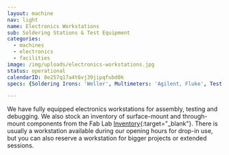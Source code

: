 ```yaml
---
layout: machine
nav: light
name: Electronics Workstations
sub: Soldering Stations & Test Equipment
categories:
  - machines
  - electronics
  - facilities
image: /img/uploads/electronics-workstations.jpg
status: operational
calendarID: 8e257q17a4t6vj39jipqfubd0k
specs: {Soldering Irons: 'Weller', Multimeters: 'Agilent, Fluke', Test Equipment: 'Power Supply, Oscilloscope, Function Generator', Components: 'SMD, Through-Mount', Other: 'Heat Gun, Heat Skrink, Helping Hand, Jumper Leads, Tweezers, Wire Cutters'}

---
```


We have fully equipped electronics workstations for assembly, testing and debugging. We also stock an inventory of surface-mount and through-mount components from the Fab Lab [Inventory](http://fab.cba.mit.edu/about/fab/inv.html){:target="_blank"}. There is usually a workstation available during our opening hours for drop-in use, but you can also reserve a workstation for bigger projects or extended sessions.
